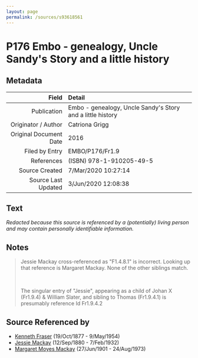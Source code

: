 ```yaml
---
layout: page
permalink: /sources/s93618561
---
```


# P176 Embo - genealogy, Uncle Sandy's Story and a little history

## Metadata

Field | Detail
---:|:---
Publication | Embo - genealogy, Uncle Sandy's Story and a little history
Originator / Author | Catriona Grigg
Original Document Date | 2016
Filed by Entry | EMBO/P176/Fr1.9
References | (ISBN) 978-1-910205-49-5
Source Created | 7/Mar/2020 10:27:14
Source Last Updated | 3/Jun/2020 12:08:38

## Text

_Redacted because this source is referenced by a (potentially) living person and may contain personally identifiable information._

## Notes

> Jessie Mackay cross-referenced as "F1.4.8.1" is incorrect. Looking up that reference is Margaret Mackay. None of the other siblings match.
>
> <br/>
>
> The singular entry of "Jessie", appearing as a child of Johan X (Fr1.9.4) & William Slater, and sibling to Thomas (Fr1.9.4.1) is presumably reference Id Fr1.9.4.2
>


## Source Referenced by

* [Kenneth Fraser](../people/@91376191@-kenneth-fraser-b1877-10-19-d1954-5-9.md) (19/Oct/1877 - 9/May/1954)
* [Jessie Mackay](../people/@32677248@-jessie-mackay-b1880-9-12-d1932-2-7.md) (12/Sep/1880 - 7/Feb/1932)
* [Margaret Moyes Mackay](../people/@178005@-margaret-moyes-mackay-b1901-6-27-d1973-8-24.md) (27/Jun/1901 - 24/Aug/1973)
